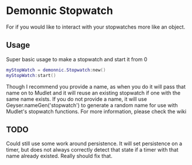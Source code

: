 # Demonnic Stopwatch
For if you would like to interact with your stopwatches more like an object.

## Usage
Super basic usage to make a stopwatch and start it from 0
```lua
myStopWatch = demonnic.Stopwatch:new()
myStopWatch:start()
```

Though I recommend you provide a name, as when you do it will pass that name on to Mudlet and it will reuse an existing stopwatch if one with the same name exists.
If you do not provide a name, it will use Geyser.nameGen('stopwatch') to generate a random name for use with Mudlet's stopwatch functions. 
For more information, please check the wiki

## TODO
Could still use some work around persistence. It will set persistence on a timer, but does not always correctly detect that state if a timer with that name already existed. Really should fix that.
